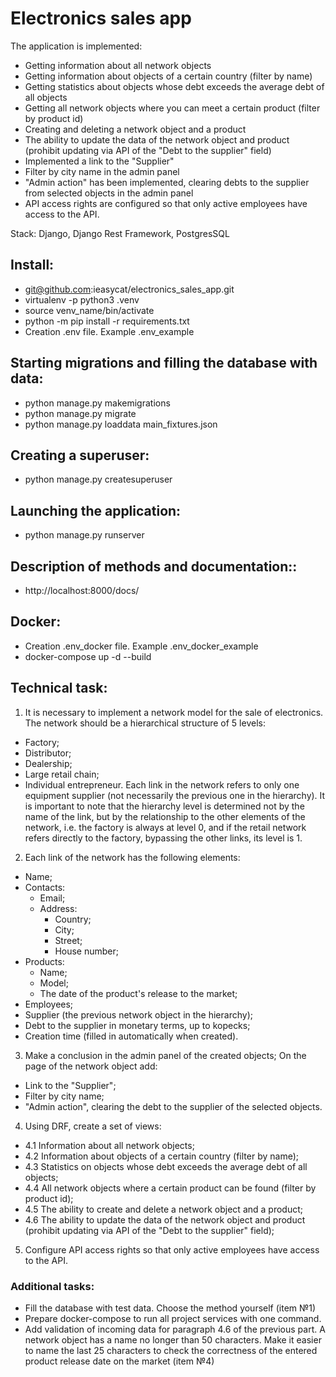 # Electronics sales app

The application is implemented:

   - Getting information about all network objects
   - Getting information about objects of a certain country (filter by name)
   - Getting statistics about objects whose debt exceeds the average debt of all objects
   - Getting all network objects where you can meet a certain product (filter by product id)
   - Creating and deleting a network object and a product
   - The ability to update the data of the network object and product (prohibit updating via
API of the "Debt to the supplier" field)
   - Implemented a link to the "Supplier"
   - Filter by city name in the admin panel
   - "Admin action" has been implemented, clearing debts to the supplier from selected objects in the admin panel
   - API access rights are configured so that only active employees have access to the API.

Stack: Django, Django Rest Framework, PostgresSQL

## Install:

   - git@github.com:ieasycat/electronics_sales_app.git 
   - virtualenv -p python3 .venv
   - source venv_name/bin/activate
   - python -m pip install -r requirements.txt
   - Creation .env file. Example .env_example

## Starting migrations and filling the database with data:

   - python manage.py makemigrations
   - python manage.py migrate
   - python manage.py loaddata main_fixtures.json
   
## Creating a superuser:

   - python manage.py createsuperuser
   
## Launching the application:

   - python manage.py runserver

## Description of methods and documentation::

   - http://localhost:8000/docs/

## Docker:

   - Creation .env_docker file. Example .env_docker_example
   - docker-compose up -d --build

## Technical task:
1. It is necessary to implement a network model for the sale of electronics. The network should be a hierarchical structure of 5 levels:
- Factory;
- Distributor;
- Dealership;
- Large retail chain;
- Individual entrepreneur.
Each link in the network refers to only one equipment supplier (not necessarily the previous one in the hierarchy). It is important to note that the hierarchy level is determined not by the name of the link, but by the relationship to the other elements of the network, i.e. the factory is always at level 0, and if the retail network refers directly to the factory, bypassing the other links, its level is 1.

2. Each link of the network has the following elements: 
- Name;
- Contacts:
  - Email;
  - Address:
    - Country;
    - City;
    - Street;
    - House number;
- Products:
  - Name;
  - Model;
  - The date of the product's release to the market; 
- Employees;
- Supplier (the previous network object in the hierarchy);
- Debt to the supplier in monetary terms, up to kopecks; 
- Creation time (filled in automatically when created).

3. Make a conclusion in the admin panel of the created objects; On the page of the network object add:
- Link to the "Supplier";
- Filter by city name;
- "Admin action", clearing the debt to the supplier of the selected objects.

4. Using DRF, create a set of views:
- 4.1 Information about all network objects;
- 4.2 Information about objects of a certain country (filter by name);
- 4.3 Statistics on objects whose debt exceeds the average debt
of all objects;
- 4.4 All network objects where a certain product can be found (filter by product id);
- 4.5 The ability to create and delete a network object and a product;
- 4.6 The ability to update the data of the network object and product (prohibit updating via
API of the "Debt to the supplier" field);

5. Configure API access rights so that only active employees have access to the API.

### Additional tasks:

  - Fill the database with test data. Choose the method yourself (item №1)
  - Prepare docker-compose to run all project services with one command.
  - Add validation of incoming data for paragraph 4.6 of the previous part. A network object has a name no longer than 50 characters. Make it easier to name the last 25 characters to check the correctness of the entered product release date on the market (item №4)